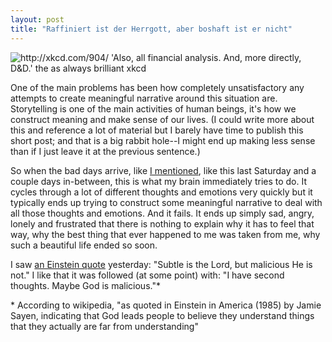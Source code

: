 ```yaml
---
layout: post
title: "Raffiniert ist der Herrgott, aber boshaft ist er nicht"
---
```


<img src="http://imgs.xkcd.com/comics/sports.png" title="http://xkcd.com/904/ 'Also, all financial analysis. And, more directly, D&D.' the as always brilliant xkcd">

One of the main problems has been how completely unsatisfactory any attempts to create meaningful narrative around this situation are. Storytelling is one of the main activities of human beings, it's how we construct meaning and make sense of our lives. (I could write more about this and reference a lot of material but I barely have time to publish this short post; and that is a big rabbit hole--I might end up making less sense than if I just leave it at the previous sentence.)

So when the bad days arrive, like [I mentioned]({{site.baseurl}}/2011/05/22/lately.html), like this last Saturday and a couple days in-between, this is what my brain immediately tries to do. It cycles through a lot of different thoughts and emotions very quickly but it typically ends up trying to construct some meaningful narrative to deal with all those thoughts and emotions. And it fails. It ends up simply sad, angry, lonely and frustrated that there is nothing to explain why it has to feel that way, why the best thing that ever happened to me was taken from me, why such a beautiful life ended so soon. 

I saw [an Einstein quote](http://en.wikiquote.org/wiki/Albert_Einstein#1920s) yesterday: "Subtle is the Lord, but malicious He is not." I like that it was followed (at some point) with: "I have second thoughts. Maybe God is malicious."*



<p class="postscript">* According to wikipedia, "as quoted in Einstein in America (1985) by Jamie Sayen, indicating that God leads people to believe they understand things that they actually are far from understanding"</p>